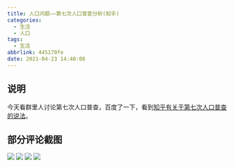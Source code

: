 ```yaml
---
title: 人口问题——第七次人口普查分析(知乎)
categories:
  - 生活
  - 人口
tags:
  - 生活
abbrlink: 445170fe
date: 2021-04-23 14:40:08
---
```

## 说明

今天看群里人讨论第七次人口普查，百度了一下，看到[知乎有关于第七次人口普查的说法](https://www.zhihu.com/question/453859882)。

<!--more-->

## 部分评论截图

![][1]
![][2]
![][3]
![][4]



[1]:https://cdn.staticaly.com/gh/PGzxc/CDN/master/blog-life/chinese-population-census-1.jpg
[2]:https://cdn.staticaly.com/gh/PGzxc/CDN/master/blog-life/chinese-population-census-2.jpg
[3]:https://cdn.staticaly.com/gh/PGzxc/CDN/master/blog-life/chinese-population-census-3.jpg
[4]:https://cdn.staticaly.com/gh/PGzxc/CDN/master/blog-life/chinese-population-census-4.jpg